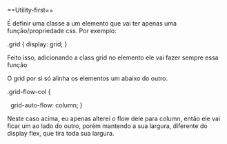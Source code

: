 
==Utility-first==

É definir uma classe a um elemento que vai ter apenas uma função/propriedade css.
Por exemplo:

.grid {
	display: grid;
}

Feito isso, adicionando a class grid no elemento ele vai fazer sempre essa função

O grid por si só alinha os elementos um abaixo do outro.

.grid-flow-col {

  grid-auto-flow: column;
}

Neste caso acima, eu apenas alterei o flow dele para column, então ele vai ficar um ao lado do outro, porém mantendo a sua largura, diferente do display flex, que tira toda sua largura.

